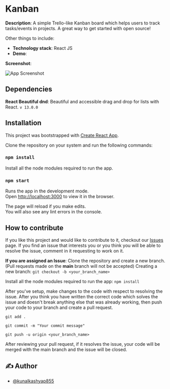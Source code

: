 # Kanban

**Description**:  A simple Trello-like Kanban board which helps users to track tasks/events in projects. A great way to get started with open source!

Other things to include:

  - **Technology stack**: React JS
  - **Demo**:


**Screenshot**:

![App Screenshot](https://i.ibb.co/7bwhccb/Screenshot-2021-01-26-at-5-52-23-PM.png)


## Dependencies

**React Beautiful dnd**: Beautiful and accessible drag and drop for lists with React. `v 13.0.0`

## Installation

This project was bootstrapped with [Create React App](https://github.com/facebook/create-react-app).

Clone the repository on your system and run the following  commands:

### `npm install`

Install all the node modules required to run the app.

### `npm start`

Runs the app in the development mode.\
Open [http://localhost:3000](http://localhost:3000) to view it in the browser.

The page will reload if you make edits.\
You will also see any lint errors in the console.


## How to contribute

If you like this project and would like to contribute to it, checkout our [Issues](https://github.com/kunalkashyap855/kanban/issues) page. If you find an issue that interests you or you think you will be able to resolve the issue, comment in it requesting to work on it.

**If you are assigned an Issue**: Clone the repository and create a new branch. (Pull requests made on the **main** branch will not be accepted)
Creating a new branch: `git checkout -b <your_branch_name>`

Install all the node modules required to run the app: `npm install`

After you've setup, make changes to the code with respect to resolving the issue. After you think you have written the correct code which solves the issue and doesn't break anything else that was already working, then push your code to your branch and create a pull request.

`git add .`

`git commit -m "Your commit message"`

`git push -u origin <your_branch_name>`

After reviewing your pull request, if it resolves the issue, your code will be merged with the main branch and the issue will be closed.


## ✍️ Author <a name = "author"></a>

-   [@kunalkashyap855](https://github.com/kunalkashyap855/)
